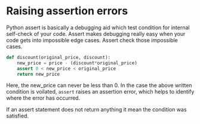 # Raising assertion errors

Python assert is basically a debugging aid which test condition for internal self-check of your code. Assert makes debugging really easy when your code gets into impossible edge cases. Assert check those impossible cases.

```python
def discount(original_price, discount):
    new_price = price - (discount*original_price)
    assert 0 < new_price < original_price
    return new_price 
```

Here, the new_price can never be less than 0. In the case the above written condition is voilated, ```assert``` raises an assertion error, which helps to identify where the error has occurred. 

If an assert statement does not return anything it mean the condition was satisfied.